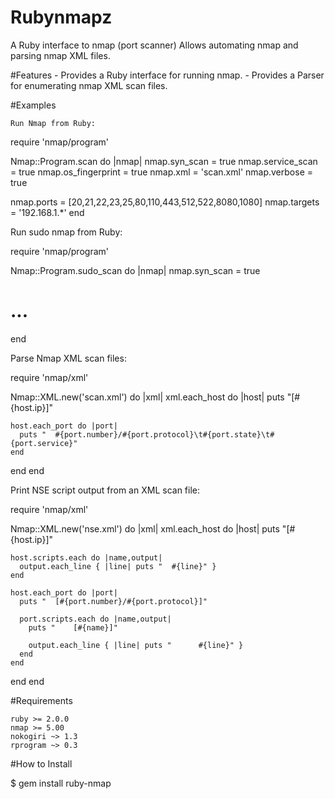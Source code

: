 # Rubynmapz
A Ruby interface to nmap (port scanner) Allows automating nmap and parsing nmap XML files.

#Features 
    - Provides a Ruby interface for running nmap.
    - Provides a Parser for enumerating nmap XML scan files.
    
#Examples  
    
    Run Nmap from Ruby:

require 'nmap/program'

Nmap::Program.scan do |nmap|
  nmap.syn_scan = true
  nmap.service_scan = true
  nmap.os_fingerprint = true
  nmap.xml = 'scan.xml'
  nmap.verbose = true

  nmap.ports = [20,21,22,23,25,80,110,443,512,522,8080,1080]
  nmap.targets = '192.168.1.*'
end



Run sudo nmap from Ruby:

require 'nmap/program'

Nmap::Program.sudo_scan do |nmap|
  nmap.syn_scan = true
  # ...
end

Parse Nmap XML scan files:

require 'nmap/xml'

Nmap::XML.new('scan.xml') do |xml|
  xml.each_host do |host|
    puts "[#{host.ip}]"

    host.each_port do |port|
      puts "  #{port.number}/#{port.protocol}\t#{port.state}\t#{port.service}"
    end
  end
end

Print NSE script output from an XML scan file:

require 'nmap/xml'

Nmap::XML.new('nse.xml') do |xml|
  xml.each_host do |host|
    puts "[#{host.ip}]"

    host.scripts.each do |name,output|
      output.each_line { |line| puts "  #{line}" }
    end

    host.each_port do |port|
      puts "  [#{port.number}/#{port.protocol}]"

      port.scripts.each do |name,output|
        puts "    [#{name}]"

        output.each_line { |line| puts "      #{line}" }
      end
    end
  end
end

#Requirements

    ruby >= 2.0.0
    nmap >= 5.00
    nokogiri ~> 1.3
    rprogram ~> 0.3

#How to Install

$ gem install ruby-nmap


